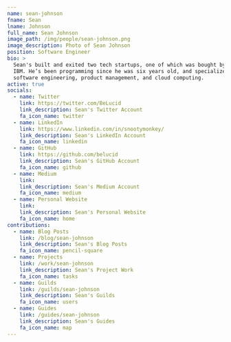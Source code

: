 ```yaml
---
name: sean-johnson
fname: Sean
lname: Johnson
full_name: Sean Johnson
image_path: /img/people/sean-johnson.png
image_description: Photo of Sean Johnson
position: Software Engineer
bio: >
  Sean's built and exited two tech startups, one of which was bought by
  IBM. He’s been programming since he was six years old, and specializes in
  software engineering, product management, and cloud computing.
active: true
socials:
  - name: Twitter
    link: https://twitter.com/BeLucid
    link_description: Sean's Twitter Account
    fa_icon_name: twitter
  - name: LinkedIn
    link: https://www.linkedin.com/in/snootymonkey/
    link_description: Sean's LinkedIn Account
    fa_icon_name: linkedin
  - name: GitHub
    link: https://github.com/belucid
    link_description: Sean's GitHub Account
    fa_icon_name: github
  - name: Medium
    link:
    link_description: Sean's Medium Account
    fa_icon_name: medium
  - name: Personal Website
    link:
    link_description: Sean's Personal Website
    fa_icon_name: home
contributions:
  - name: Blog Posts
    link: /blog/sean-johnson
    link_description: Sean's Blog Posts
    fa_icon_name: pencil-square
  - name: Projects
    link: /work/sean-johnson
    link_description: Sean's Project Work
    fa_icon_name: tasks
  - name: Guilds
    link: /guilds/sean-johnson
    link_description: Sean's Guilds
    fa_icon_name: users
  - name: Guides
    link: /guides/sean-johnson
    link_description: Sean's Guides
    fa_icon_name: map
---
```

